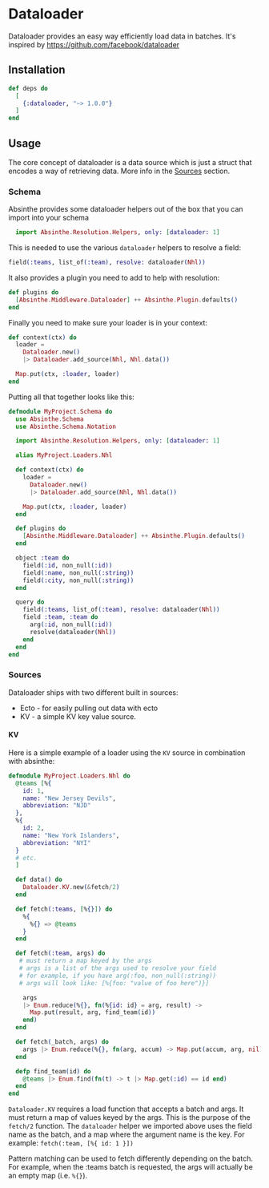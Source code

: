 # Dataloader

Dataloader provides an easy way efficiently load data in batches.
It's inspired by https://github.com/facebook/dataloader

## Installation

```elixir
def deps do
  [
    {:dataloader, "~> 1.0.0"}
  ]
end
```

## Usage

The core concept of dataloader is a data source which is just a struct
that encodes a way of retrieving data. More info in the [Sources](#sources) section.

### Schema

Absinthe provides some dataloader helpers out of the box that you can import into your schema

```elixir
  import Absinthe.Resolution.Helpers, only: [dataloader: 1]
```

This is needed to use the various `dataloader` helpers to resolve a field:

```elixir
field(:teams, list_of(:team), resolve: dataloader(Nhl))
```

It also provides a plugin you need to add to help with resolution:

```elixir
def plugins do
  [Absinthe.Middleware.Dataloader] ++ Absinthe.Plugin.defaults()
end
```

Finally you need to make sure your loader is in your context:

```elixir
def context(ctx) do
  loader =
    Dataloader.new()
    |> Dataloader.add_source(Nhl, Nhl.data())

  Map.put(ctx, :loader, loader)
end
```

Putting all that together looks like this:

```elixir
defmodule MyProject.Schema do
  use Absinthe.Schema
  use Absinthe.Schema.Notation

  import Absinthe.Resolution.Helpers, only: [dataloader: 1]

  alias MyProject.Loaders.Nhl

  def context(ctx) do
    loader =
      Dataloader.new()
      |> Dataloader.add_source(Nhl, Nhl.data())

    Map.put(ctx, :loader, loader)
  end

  def plugins do
    [Absinthe.Middleware.Dataloader] ++ Absinthe.Plugin.defaults()
  end

  object :team do
    field(:id, non_null(:id))
    field(:name, non_null(:string))
    field(:city, non_null(:string))
  end

  query do
    field(:teams, list_of(:team), resolve: dataloader(Nhl))
    field :team, :team do
      arg(:id, non_null(:id))
      resolve(dataloader(Nhl))
    end
  end
end
```

### Sources

Dataloader ships with two different built in sources:

* Ecto - for easily pulling out data with ecto
* KV - a simple KV key value source.

#### KV

Here is a simple example of a loader using the `KV` source in combination with absinthe:

```elixir
defmodule MyProject.Loaders.Nhl do
  @teams [%{
    id: 1,
    name: "New Jersey Devils",
    abbreviation: "NJD"
  },
  %{
    id: 2,
    name: "New York Islanders",
    abbreviation: "NYI"
  }
  # etc.
  ]

  def data() do
    Dataloader.KV.new(&fetch/2)
  end

  def fetch(:teams, [%{}]) do
    %{
      %{} => @teams
    }
  end

  def fetch(:team, args) do
   # must return a map keyed by the args
   # args is a list of the args used to resolve your field
   # for example, if you have arg(:foo, non_null(:string))
   # args will look like: [%{foo: "value of foo here")}]

    args
    |> Enum.reduce(%{}, fn(%{id: id} = arg, result) ->
      Map.put(result, arg, find_team(id))
    end)
  end

  def fetch(_batch, args) do
    args |> Enum.reduce(%{}, fn(arg, accum) -> Map.put(accum, arg, nil) end)
  end

  defp find_team(id) do
    @teams |> Enum.find(fn(t) -> t |> Map.get(:id) == id end)
  end
end
```

`Dataloader.KV` requires a load function that accepts a batch and args. It must return a map of values keyed by the args.
This is the purpose of the `fetch/2` function. The `dataloader` helper we imported above uses the field name as the batch, and a map where the argument name is the key. For example: `fetch(:team, [%{ id: 1 }])`

Pattern matching can be used to fetch differently depending on the batch. For example, when the :teams batch is requested, the args will actually be an empty map (i.e. `%{}`).